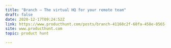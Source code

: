 ```yaml
---
title: "Branch — The virtual HQ for your remote team"
draft: false
date: 2020-12-17T09:24:52Z
link: https://www.producthunt.com/posts/branch-41168c2f-68fa-458e-8565-47e7e2d41e9e?utm_medium=RSS&utm_source=hune
site: www.producthunt.com
topic: product hunt  

---
```

